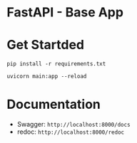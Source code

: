 # FastAPI - Base App


# Get Startded

`
pip install -r requirements.txt
`

`
uvicorn main:app --reload
`

# Documentation

- Swagger:
`
http://localhost:8000/docs
`
- redoc:
`
http://localhost:8000/redoc
`